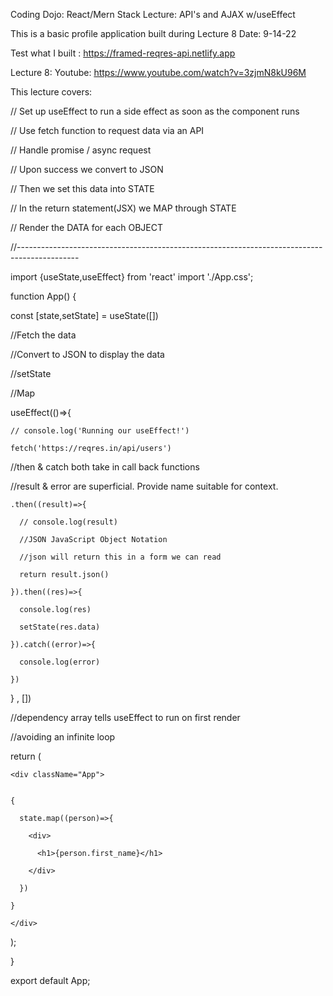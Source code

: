 Coding Dojo: React/Mern Stack
Lecture: API's and AJAX w/useEffect

This is a basic profile application built during Lecture 8
Date: 9-14-22

Test what I built : https://framed-reqres-api.netlify.app

Lecture 8:  Youtube: https://www.youtube.com/watch?v=3zjmN8kU96M




This lecture covers: 

// Set up useEffect to run a side effect as soon as the component runs

// Use fetch function to request data via an API

// Handle promise / async request

// Upon success we convert to JSON

// Then we set this data into STATE

// In the return statement(JSX) we MAP through STATE

// Render the DATA for each OBJECT

//---------------------------------------------------------------------------------------------

import {useState,useEffect} from 'react'
import './App.css';

function App() {


  const [state,setState] = useState([])

  //Fetch the data
  
  //Convert to JSON to display the data
  
  //setState
  
  //Map

  useEffect(()=>{
  
    // console.log('Running our useEffect!')
    
    fetch('https://reqres.in/api/users')
    
  //then & catch both take in call back functions
  
  //result & error are superficial. Provide name suitable for context.
  
    .then((result)=>{
    
      // console.log(result)
      
      //JSON JavaScript Object Notation
      
      //json will return this in a form we can read
      
      return result.json()
      
    }).then((res)=>{
    
      console.log(res)
      
      setState(res.data)
      
    }).catch((error)=>{
    
      console.log(error)
      
    })
    
  } , [])
  
  //dependency array tells useEffect to run on first render
  
  //avoiding an infinite loop

  return (
  
    <div className="App">
    
    
    {
    
      state.map((person)=>{
      
        <div>
        
          <h1>{person.first_name}</h1>
          
        </div>
        
      })
      
    }
    
    </div>
    
  );
  
}

export default App;
